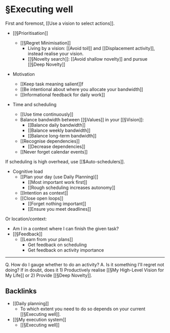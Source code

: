 # §Executing well
First and foremost, [[Use a vision to select actions]].

* [[§Prioritisation]]
	* [[§Regret Minimisation]]
		* Living by a vision: [[Avoid toil]] and [[Displacement activity]], instead realise your vision.
		* [[§Novelty search]]: [[Avoid shallow novelty]] and pursue [[§Deep Novelty]]

* Motivation
	* [[Keep task meaning salient]]f
	* [[Be intentional about where you allocate your bandwidth]]
	* [[Informational feedback for daily work]]

* Time and scheduling
	* [[Use time continuously]]
	* Balance bandwidth between [[§Values]] in your [[§Vision]]:
		* [[Balance daily bandwidth]]
		* [[Balance weekly bandwidth]]
		* [[Balance long-term bandwidth]]
	* [[Recognise dependencies]]
		* [[Decrease dependencies]]
	* [[Never forget calendar events]]
	
If scheduling is high overhead, use [[$Auto-schedulers]].

* Cognitive load
	* [[Plan your day (use Daily Planning)]]
		* [[Most important work first]]
		* [[Rough scheduling increases autonomy]]
	* [[Intention as context]]
	* [[Close open loops]]
		* [[Forget nothing important]]
		* [[Ensure you meet deadlines]]

Or location/context:
* Am I in a context where I can finish the given task?
* [[§Feedback]]
	* [[Learn from your plans]]
		* Get feedback on scheduling
		* Get feedback on activity importance

<!-- #p1 -->

---
Q. How do I gauge whether to do an activity?
A. Is it something I'll regret not doing? If in doubt, does it 1) Productively realise [[§My High-Level Vision for My Life]] or 2) Provide [[§Deep Novelty]].

## Backlinks
* [[Daily planning]]
	* To which extent you need to do so depends on your current [[§Executing well]].
* [[§My execution system]]
	* [[§Executing well]]

<!-- {BearID:C0D53946-74B6-46A3-AB64-28C6A0957590-15293-000024E6AB1AE8FA} -->
